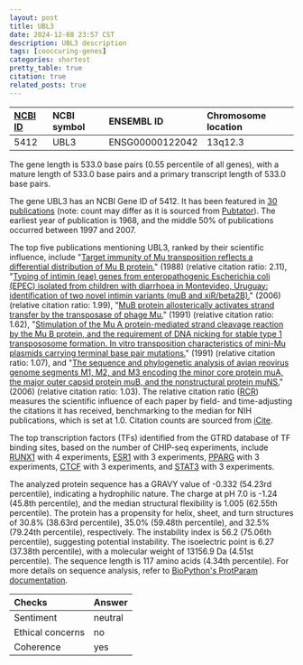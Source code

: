 ```yaml
---
layout: post
title: UBL3
date: 2024-12-08 23:57 CST
description: UBL3 description
tags: [cooccuring-genes]
categories: shortest
pretty_table: true
citation: true
related_posts: true
---
```




| [NCBI ID](https://www.ncbi.nlm.nih.gov/gene/5412) | NCBI symbol | ENSEMBL ID | Chromosome location |
| :-------- | :------- | :-------- | :------- |
| 5412  | UBL3 | ENSG00000122042 | 13q12.3 |



The gene length is 533.0 base pairs (0.55 percentile of all genes), with a mature length of 533.0 base pairs and a primary transcript length of 533.0 base pairs.


The gene UBL3 has an NCBI Gene ID of 5412. It has been featured in [30 publications](https://pubmed.ncbi.nlm.nih.gov/?term=%22UBL3%22) (note: count may differ as it is sourced from [Pubtator](https://academic.oup.com/nar/article/47/W1/W587/5494727)). The earliest year of publication is 1968, and the middle 50% of publications occurred between 1997 and 2007.


The top five publications mentioning UBL3, ranked by their scientific influence, include "[Target immunity of Mu transposition reflects a differential distribution of Mu B protein.](https://pubmed.ncbi.nlm.nih.gov/2965985)" (1988) (relative citation ratio: 2.11), "[Typing of intimin (eae) genes from enteropathogenic Escherichia coli (EPEC) isolated from children with diarrhoea in Montevideo, Uruguay: identification of two novel intimin variants (muB and xiR/beta2B).](https://pubmed.ncbi.nlm.nih.gov/16914645)" (2006) (relative citation ratio: 1.99), "[MuB protein allosterically activates strand transfer by the transposase of phage Mu.](https://pubmed.ncbi.nlm.nih.gov/1646076)" (1991) (relative citation ratio: 1.62), "[Stimulation of the Mu A protein-mediated strand cleavage reaction by the Mu B protein, and the requirement of DNA nicking for stable type 1 transpososome formation. In vitro transposition characteristics of mini-Mu plasmids carrying terminal base pair mutations.](https://pubmed.ncbi.nlm.nih.gov/1847140)" (1991) (relative citation ratio: 1.07), and "[The sequence and phylogenetic analysis of avian reovirus genome segments M1, M2, and M3 encoding the minor core protein muA, the major outer capsid protein muB, and the nonstructural protein muNS.](https://pubmed.ncbi.nlm.nih.gov/16337282)" (2006) (relative citation ratio: 1.03). The relative citation ratio ([RCR](https://journals.plos.org/plosbiology/article?id=10.1371/journal.pbio.1002541)) measures the scientific influence of each paper by field- and time-adjusting the citations it has received, benchmarking to the median for NIH publications, which is set at 1.0. Citation counts are sourced from [iCite](https://icite.od.nih.gov).





The top transcription factors (TFs) identified from the GTRD database of TF binding sites, based on the number of CHIP-seq experiments, include [RUNX1](https://www.ncbi.nlm.nih.gov/gene/861) with 4 experiments, [ESR1](https://www.ncbi.nlm.nih.gov/gene/2099) with 3 experiments, [PPARG](https://www.ncbi.nlm.nih.gov/gene/5468) with 3 experiments, [CTCF](https://www.ncbi.nlm.nih.gov/gene/10664) with 3 experiments, and [STAT3](https://www.ncbi.nlm.nih.gov/gene/6774) with 3 experiments.











The analyzed protein sequence has a GRAVY value of -0.332 (54.23rd percentile), indicating a hydrophilic nature. The charge at pH 7.0 is -1.24 (45.8th percentile), and the median structural flexibility is 1.005 (62.55th percentile). The protein has a propensity for helix, sheet, and turn structures of 30.8% (38.63rd percentile), 35.0% (59.48th percentile), and 32.5% (79.24th percentile), respectively. The instability index is 56.2 (75.06th percentile), suggesting potential instability. The isoelectric point is 6.27 (37.38th percentile), with a molecular weight of 13156.9 Da (4.51st percentile). The sequence length is 117 amino acids (4.34th percentile). For more details on sequence analysis, refer to [BioPython's ProtParam documentation](https://biopython.org/docs/1.75/api/Bio.SeqUtils.ProtParam.html).



| Checks    | Answer |
| :-------- | :------- |
| Sentiment  | neutral   |
| Ethical concerns | no     |
| Coherence    | yes    |
